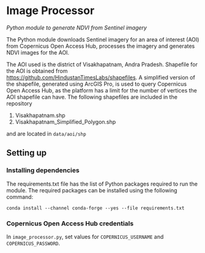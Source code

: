 # Image Processor
*Python module to generate NDVI from Sentinel imagery*

The Python module downloads Sentinel imagery for an area of interest (AOI) from Copernicus Open Access Hub, 
processes the imagery and generates NDVI images for the AOI.

The AOI used is the district of Visakhapatnam, Andra Pradesh. Shapefile for the AOI is obtained from
https://github.com/HindustanTimesLabs/shapefiles. A simplified version of the shapefile, generated using ArcGIS Pro,
is used to query Copernicus Open Access Hub, as the platform has a limit for the number of vertices the AOI shapefile can have.
The following shapefiles are included in the repository
1. Visakhapatnam.shp
2. Visakhapatnam_Simplified_Polygon.shp

and are located in `data/aoi/shp`

## Setting up

### Installing dependencies
The requirements.txt file has the list of Python packages required to run the module. The required packages can be
installed using the following command:

```commandline
conda install --channel conda-forge --yes --file requirements.txt
```

### Copernicus Open Access Hub credentials
In `image_processor.py`, set values for `COPERNICUS_USERNAME` and `COPERNICUS_PASSWORD`.
